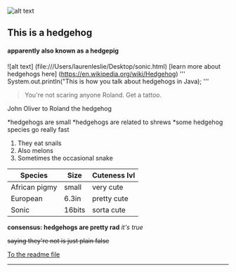![alt text](https://i.amz.mshcdn.com/J6h6uxmf772n3P4QzvpPvzsRBE8=/1200x630/2017%2F08%2F20%2F89%2F47f7c680c3754950b97a948191762d06.02cc3.png)
## This is a hedgehog
#### apparently also known as a hedgepig
![alt text] (file:///Users/laurenleslie/Desktop/sonic.html)
[learn more about hedgehogs here] (https://en.wikipedia.org/wiki/Hedgehog)
'''
System.out.println("This is how you talk about hedgehogs in Java);
'''
> You're not scaring anyone Roland. Get a tattoo.

John Oliver to Roland the hedgehog

*hedgehogs are small
*hedgehogs are related to shrews
*some hedgehog species go really fast

1. They eat snails
2. Also melons
3. Sometimes the occasional snake

Species | Size | Cuteness lvl
--- | --- | ---
African pigmy| small | very cute
European| 6.3in | pretty cute
Sonic| 16bits | sorta cute

**consensus: hedgehogs are pretty rad**
*it's true*

~~saying they're not is just plain false~~

[To the readme file ](https://github.com/laurencleslie/challenge/blob/master/README.md)

---------

